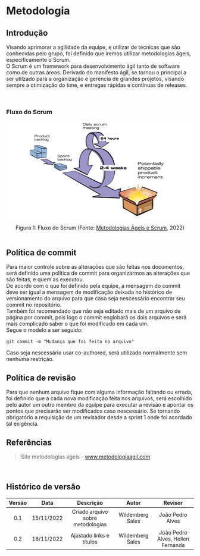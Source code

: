 # Metodologia

## Introdução

Visando aprimorar a agilidade da equipe, e utilizar de técnicas que são conhecidas pelo grupo, foi definido que iremos utilizar metodologias ágeis, especificamente o Scrum.
</br>
O Scrum é um framework para desenvolvimento ágil tanto de software como de outras áreas. Derivado do manifesto ágil, se tornou o principal a ser utilzado para a organização e gerencia de grandes projetos, visando sempre a otimização do time, e entregas rápidas e contínuas de releases.

</br>

### Fluxo do Scrum

![scrum Fluxo](./assets/scrumFluxo.png)

<figcaption align="center">Figura 1: Fluxo do Scrum (Fonte: <a href="https://metodologiaagil.com/scrum/" target="_blanck">Metodologias Ágeis e Scrum</a>, 2022)</figcaption>

</br>

## Política de commit

Para maior controle sobre as alterações que são feitas nos documentos, será definido uma política de commit para organizarmos as alterações que são feitas, e quem as executou.  
De acordo com o que foi definido pela equipe, a mensagem do commit deve ser igual a mensagem de modificação deixada no histórico de versionamento do arquivo para que caso seja nescessário encontrar seu commit no repositório.  
Também foi recomendado que não seja editado mais de um arquivo de página por commit, pois logo o commit englobará os dois arquivos e será mais complicado saber o que foi modificado em cada um.  
Segue o modelo a ser seguido:

```git
git commit -m "Mudança que foi feita no arquivo"
```

Caso seja nescessário usar co-authored, será utilizado normalmente sem nenhuma restrição.

## Política de revisão

Para que nenhum arquivo fique com alguma informação faltando ou errada, foi definido que a cada nova modificação feita nos arquivos, será escolhido pelo autor um outro membro da equipe para executar a revisão e apontar os pontos que precisarão ser modificados caso nescessário. Se tornando obrigatório a requisição de um revisador desde a sprint 1 onde foi acordado tal exigência.

## Referências

> Site metodologias ágeis - <a href="https://www.metodologiaagil.com">www.metodologiaagil.com</a>

</br>

## Histórico de versão

| Versão |    Data    |             Descrição             |      Autor       |              Revisor              |
| :----: | :--------: | :-------------------------------: | :--------------: | :-------------------------------: |
|  0.1   | 15/11/2022 | Criado arquivo sobre metodologias | Wildemberg Sales |         João Pedro Alves          |
|  0.2   | 18/11/2022 |     Ajustado links e títulos      | Wildemberg Sales | João Pedro Alves, Hellen Fernanda |
